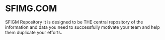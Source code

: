 # SFIMG.COM
SFIGM Repository
It is designed to be THE central repository of the information and data you need to successfully motivate your team and help them duplicate your efforts.
